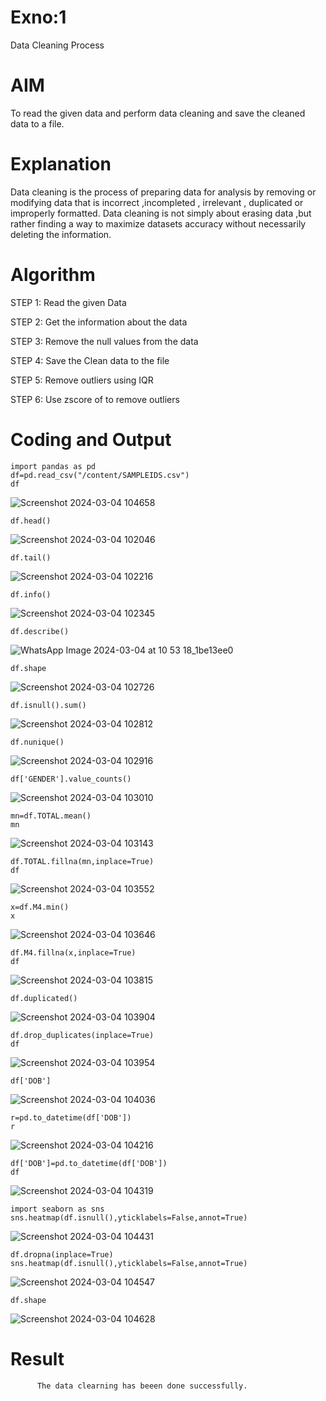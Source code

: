 # Exno:1
Data Cleaning Process

# AIM
To read the given data and perform data cleaning and save the cleaned data to a file.

# Explanation
Data cleaning is the process of preparing data for analysis by removing or modifying data that is incorrect ,incompleted , irrelevant , duplicated or improperly formatted. Data cleaning is not simply about erasing data ,but rather finding a way to maximize datasets accuracy without necessarily deleting the information.

# Algorithm
STEP 1: Read the given Data

STEP 2: Get the information about the data

STEP 3: Remove the null values from the data

STEP 4: Save the Clean data to the file

STEP 5: Remove outliers using IQR

STEP 6: Use zscore of to remove outliers

# Coding and Output
```
import pandas as pd
df=pd.read_csv("/content/SAMPLEIDS.csv")
df
```
![Screenshot 2024-03-04 104658](https://github.com/Srikaavyaathamizh/exno1/assets/144870938/2f8bfa9d-fd49-40aa-ab8c-d16ed6624019)

```
df.head()
```
![Screenshot 2024-03-04 102046](https://github.com/Srikaavyaathamizh/exno1/assets/144870938/72981ba0-5e30-40e2-926c-61618f12c793)
```
df.tail()
```
![Screenshot 2024-03-04 102216](https://github.com/Srikaavyaathamizh/exno1/assets/144870938/69b6acec-1208-4bd9-9a57-d4d590458200)

```
df.info()
```

![Screenshot 2024-03-04 102345](https://github.com/Srikaavyaathamizh/exno1/assets/144870938/1c95c9cc-c202-4c99-bb01-5930abe7252f)
```
df.describe()
```

![WhatsApp Image 2024-03-04 at 10 53 18_1be13ee0](https://github.com/Srikaavyaathamizh/exno1/assets/144870938/96730e51-b915-4a40-8144-e3c20f69c698)

```
df.shape
```

![Screenshot 2024-03-04 102726](https://github.com/Srikaavyaathamizh/exno1/assets/144870938/f25d6210-e458-4917-9b59-a024f13da4dd)
```
df.isnull().sum()
```
![Screenshot 2024-03-04 102812](https://github.com/Srikaavyaathamizh/exno1/assets/144870938/0cc80477-122e-40c1-b31d-ac213e34c108)

```
df.nunique()
```

![Screenshot 2024-03-04 102916](https://github.com/Srikaavyaathamizh/exno1/assets/144870938/a6137126-38dd-4e20-b113-ca2148a492de)
```
df['GENDER'].value_counts()
```

![Screenshot 2024-03-04 103010](https://github.com/Srikaavyaathamizh/exno1/assets/144870938/6ccb54b1-41c6-4239-a41b-2c03338cca26)

```
mn=df.TOTAL.mean()
mn
```

![Screenshot 2024-03-04 103143](https://github.com/Srikaavyaathamizh/exno1/assets/144870938/84472749-3143-4c24-b33f-30e46f58788f)
```
df.TOTAL.fillna(mn,inplace=True)
df
```

![Screenshot 2024-03-04 103552](https://github.com/Srikaavyaathamizh/exno1/assets/144870938/f6f78d3b-f410-45dc-ac14-8ac483e02f05)
```
x=df.M4.min()
x
```

![Screenshot 2024-03-04 103646](https://github.com/Srikaavyaathamizh/exno1/assets/144870938/c8cfc9b2-1e43-43d2-8b54-d0ad14cc700a)

```
df.M4.fillna(x,inplace=True)
df
```

![Screenshot 2024-03-04 103815](https://github.com/Srikaavyaathamizh/exno1/assets/144870938/a033715d-9856-4fde-a698-7036947284b1)
```
df.duplicated()
```

![Screenshot 2024-03-04 103904](https://github.com/Srikaavyaathamizh/exno1/assets/144870938/0528f877-563e-4eed-a7b5-59300279c996)

```
df.drop_duplicates(inplace=True)
df
```

![Screenshot 2024-03-04 103954](https://github.com/Srikaavyaathamizh/exno1/assets/144870938/c8f66e55-a94b-41cf-96c6-558f0fef0865)
```
df['DOB']
```

![Screenshot 2024-03-04 104036](https://github.com/Srikaavyaathamizh/exno1/assets/144870938/721d26d2-3825-4efe-89aa-9ded79ca615a)
```
r=pd.to_datetime(df['DOB'])
r
```

![Screenshot 2024-03-04 104216](https://github.com/Srikaavyaathamizh/exno1/assets/144870938/a8f145b3-8442-44fa-b726-8457ec4cf9f3)
```
df['DOB']=pd.to_datetime(df['DOB'])
df
```

![Screenshot 2024-03-04 104319](https://github.com/Srikaavyaathamizh/exno1/assets/144870938/f9e3f2ee-71d5-4bd0-aebc-156f8813501e)
```
import seaborn as sns
sns.heatmap(df.isnull(),yticklabels=False,annot=True)
```

![Screenshot 2024-03-04 104431](https://github.com/Srikaavyaathamizh/exno1/assets/144870938/4982b6b6-7685-4f57-9979-4767b64e9fd7)
```
df.dropna(inplace=True)
sns.heatmap(df.isnull(),yticklabels=False,annot=True)
```

![Screenshot 2024-03-04 104547](https://github.com/Srikaavyaathamizh/exno1/assets/144870938/c994cf3b-73c2-47c6-8b47-f933257a415d)
```
df.shape
```

![Screenshot 2024-03-04 104628](https://github.com/Srikaavyaathamizh/exno1/assets/144870938/a76e2462-97d5-4ba1-b3b7-11dbb66c1ce0)


# Result
          The data clearning has beeen done successfully.
